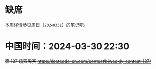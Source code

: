 
# 缺席

本周详情参见周日（`20240331`）的笔记吧。

# 中国时间：2024-03-30 22:30

~~第 127 场双周赛 https://leetcode-cn.com/contest/biweekly-contest-127/~~

